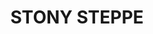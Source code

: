 ---
title: "STONY STEPPE"
price: "1800" 
desc: "Travnata podloga"
img_path: "/assets/img/A.MIG-8350.jpg"
brand: AMMO
available: true
special_offer: false
new: false
soon: false
cat: "Diorame"
subcat: "DI-AMMO"
subsubcat: "Diorame-AMMO-TRAVNATE-PODLOGE"
sifra: "A.MIG-8350"
---